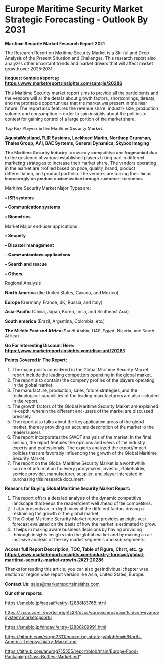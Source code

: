 # Europe Maritime Security Market Strategic Forecasting - Outlook By 2031

<strong>Maritime Security Market Research Report 2031</strong>

The Research Report on Maritime Security Market is a Skillful and Deep Analysis of the Present Situation and Challenges. This research report also analyzes other important trends and market drivers that will affect market growth over 2025-2031.

<strong>Request Sample Report @ <a href=https://www.marketreportsinsights.com/sample/20286>https://www.marketreportsinsights.com/sample/20286</a></strong>

This Maritime Security market report aims to provide all the participants and the vendors will all the details about growth factors, shortcomings, threats, and the profitable opportunities that the market will present in the near future. The report also features the revenue share, industry size, production volume, and consumption in order to gain insights about the politics to contest for gaining control of a large portion of the market share.

Top Key Players in the Maritime Security Market:

<strong>AgustaWestland, FLIR Systems, Lockheed Martin, Northrop Grumman, Thales Group, AAI, BAE Systems, General Dynamics, Skybox Imaging</strong>

The Maritime Security Industry is severely competitive and fragmented due to the existence of various established players taking part in different marketing strategies to increase their market share. The vendors operating in the market are profiled based on price, quality, brand, product differentiation, and product portfolio. The vendors are turning their focus increasingly on product customization through customer interaction.

Maritime Security Market Major Types are:

<strong>• ISR systems

• Communication systems

• Biometrics</strong>

Market Major end-user applications :

<strong>• Security

• Disaster management

• Communications applications

• Search and rescue

• Others</strong>

Regional Analysis

</u><strong><b>North America</b></strong> (the United States, Canada, and Mexico)

<strong><b>Europe </b></strong>(Germany, France, UK, Russia, and Italy)

<strong><b>Asia-Pacific</b></strong> (China, Japan, Korea, India, and Southeast Asia)

<strong><b>South America</b></strong> (Brazil, Argentina, Colombia, etc.)

<strong><b>The Middle East and Africa</b></strong> (Saudi Arabia, UAE, Egypt, Nigeria, and South Africa)

<strong>Go For Interesting Discount Here: <a href=https://www.marketreportsinsights.com/discount/20286>https://www.marketreportsinsights.com/discount/20286</a></strong>

<strong>Points Covered in The Report:</strong>
<ol>
  <li>The major points considered in the Global Maritime Security Market report include the leading competitors operating in the global market.</li>
  <li>The report also contains the company profiles of the players operating in the global market.</li>
  <li>The manufacture, production, sales, future strategies, and the technological capabilities of the leading manufacturers are also included in the report.</li>
  <li>The growth factors of the Global Maritime Security Market are explained in-depth, wherein the different end-users of the market are discussed precisely.</li>
  <li>The report also talks about the key application areas of the global market, thereby providing an accurate description of the market to the readers/users.</li>
  <li>The report incorporates the SWOT analysis of the market. In the final section, the report features the opinions and views of the industry experts and professionals. The experts analyzed the export/import policies that are favorably influencing the growth of the Global Maritime Security Market.</li>
  <li>The report on the Global Maritime Security Market is a worthwhile source of information for every policymaker, investor, stakeholder, service provider, manufacturer, supplier, and player interested in purchasing this research document.</li>
</ol>
<strong>Reasons for Buying Global Maritime Security Market Report:</strong>

<ol>
  <li>The report offers a detailed analysis of the dynamic competitive landscape that keeps the reader/client well ahead of the competitors.</li>
  <li>It also presents an in-depth view of the different factors driving or restraining the growth of the global market.</li>
  <li>The Global Maritime Security Market report provides an eight-year forecast evaluated on the basis of how the market is estimated to grow.</li>
  <li>It helps in making aware business decisions by having providing thorough insights insights into the global market and by making an all-inclusive analysis of the key market segments and sub-segments.</li>
</ol>
<strong>Access full Report Description, TOC, Table of Figure, Chart, etc. @ <a href=https://www.marketreportsinsights.com/industry-forecast/global-maritime-security-market-growth-2021-20286>https://www.marketreportsinsights.com/industry-forecast/global-maritime-security-market-growth-2021-20286</a></strong>


Thanks for reading this article; you can also get individual chapter wise section or region wise report version like Asia, United States, Europe.

<strong>Contact Us:</strong>
sales@marketreportsinsights.com

<strong>Our other reports:</strong>

<a href=https://ameblo.jp/haqsaif/entry-12888183765.html>https://ameblo.jp/haqsaif/entry-12888183765.html</a>

<a href=https://issuu.com/reportsinsights24/docs/europeaerospacefluidconveyancesystemsmarketopportu>https://issuu.com/reportsinsights24/docs/europeaerospacefluidconveyancesystemsmarketopportu</a>

<a href=https://ameblo.jp/hindavi/entry-12888209991.html>https://ameblo.jp/hindavi/entry-12888209991.html</a>

<a href=https://github.com/cargo2301/marketing-strategy/blob/main/North-America-Telepsychiatry-Market.md>https://github.com/cargo2301/marketing-strategy/blob/main/North-America-Telepsychiatry-Market.md</a>

<a href=https://github.com/anurag765555/report/blob/main/Europe-Food-Packaging-Glass-Bottles-Market.md>https://github.com/anurag765555/report/blob/main/Europe-Food-Packaging-Glass-Bottles-Market.md</a>"
